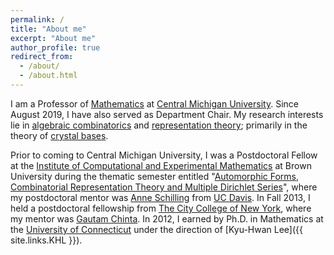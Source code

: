 ```yaml
---
permalink: /
title: "About me"
excerpt: "About me"
author_profile: true
redirect_from:
  - /about/
  - /about.html
---
```


I am a Professor of [Mathematics](https://www.cmich.edu/colleges/se/math/Pages/default.aspx) at [Central Michigan University](https://www.cmich.edu).  Since August 2019, I have also served as Department Chair.  My research interests lie in [algebraic combinatorics](https://en.wikipedia.org/wiki/Algebraic_combinatorics) and [representation theory](https://en.wikipedia.org/wiki/Representation_theory); primarily in the theory of [crystal bases](https://en.wikipedia.org/wiki/Crystal_base).

Prior to coming to Central Michigan University, I was a Postdoctoral Fellow at the [Institute of Computational and Experimental Mathematics](https://icerm.brown.edu) at Brown University during the thematic semester entitled "[Automorphic Forms, Combinatorial Representation Theory and Multiple Dirichlet Series](https://icerm.brown.edu/programs/sp-s13/)", where my postdoctoral mentor was [Anne Schilling](https://www.math.ucdavis.edu/~anne/) from [UC Davis](https://www.math.ucdavis.edu).
In Fall 2013, I held a postdoctoral fellowship from [The City College of New York](https://math.sci.ccny.cuny.edu), where my mentor was [Gautam Chinta](https://chinta.ccny.cuny.edu).
In 2012, I earned by Ph.D. in Mathematics at the [University of Connecticut](https://math.uconn.edu) under the direction of [Kyu-Hwan Lee]({{ site.links.KHL }}).
